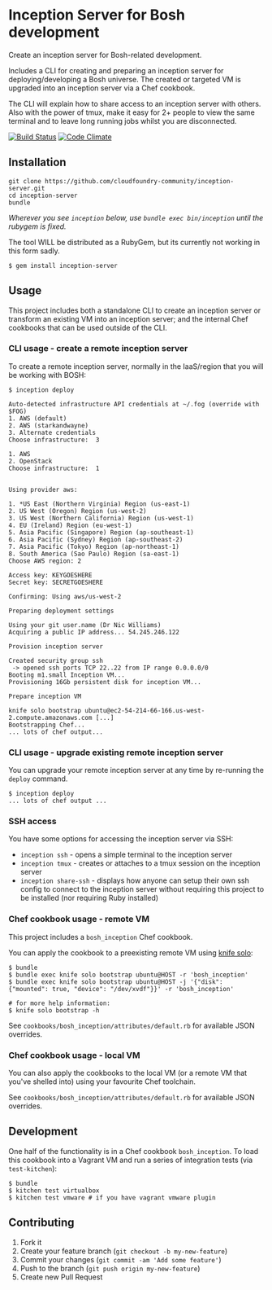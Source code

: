 # Inception Server for Bosh development

Create an inception server for Bosh-related development.

Includes a CLI for creating and preparing an inception server for deploying/developing a Bosh universe. The created or targeted VM is upgraded into an inception server via a Chef cookbook.

The CLI will explain how to share access to an inception server with others. Also with the power of tmux, make it easy for 2+ people to view the same terminal and to leave long running jobs whilst you are disconnected.

[![Build Status](https://travis-ci.org/drnic/inception-server.png?branch=master)](https://travis-ci.org/drnic/inception-server)
[![Code Climate](https://codeclimate.com/github/drnic/inception-server.png)](https://codeclimate.com/github/drnic/inception-server)

## Installation

```
git clone https://github.com/cloudfoundry-community/inception-server.git
cd inception-server
bundle
```

*Wherever you see `inception` below, use `bundle exec bin/inception` until the rubygem is fixed.*

The tool WILL be distributed as a RubyGem, but its currently not working in this form sadly.

```
$ gem install inception-server
```

## Usage

This project includes both a standalone CLI to create an inception server or transform an existing VM into an inception server; and the internal Chef cookbooks that can be used outside of the CLI.

### CLI usage - create a remote inception server

To create a remote inception server, normally in the IaaS/region that you will be working with BOSH:

```
$ inception deploy

Auto-detected infrastructure API credentials at ~/.fog (override with $FOG)
1. AWS (default)
2. AWS (starkandwayne)
3. Alternate credentials
Choose infrastructure:  3

1. AWS
2. OpenStack
Choose infrastructure:  1


Using provider aws:

1. *US East (Northern Virginia) Region (us-east-1)
2. US West (Oregon) Region (us-west-2)
3. US West (Northern California) Region (us-west-1)
4. EU (Ireland) Region (eu-west-1)
5. Asia Pacific (Singapore) Region (ap-southeast-1)
6. Asia Pacific (Sydney) Region (ap-southeast-2)
7. Asia Pacific (Tokyo) Region (ap-northeast-1)
8. South America (Sao Paulo) Region (sa-east-1)
Choose AWS region: 2

Access key: KEYGOESHERE
Secret key: SECRETGOESHERE

Confirming: Using aws/us-west-2

Preparing deployment settings

Using your git user.name (Dr Nic Williams)
Acquiring a public IP address... 54.245.246.122

Provision inception server

Created security group ssh
 -> opened ssh ports TCP 22..22 from IP range 0.0.0.0/0
Booting m1.small Inception VM...
Provisioning 16Gb persistent disk for inception VM...

Prepare inception VM

knife solo bootstrap ubuntu@ec2-54-214-66-166.us-west-2.compute.amazonaws.com [...]
Bootstrapping Chef...
... lots of chef output...

```

### CLI usage - upgrade existing remote inception server

You can upgrade your remote inception server at any time by re-running the `deploy` command.

```
$ inception deploy
... lots of chef output ...
```

### SSH access

You have some options for accessing the inception server via SSH:

* `inception ssh` - opens a simple terminal to the inception server
* `inception tmux` - creates or attaches to a tmux session on the inception server
* `inception share-ssh` - displays how anyone can setup their own ssh config to connect to the inception server without requiring this project to be installed (nor requiring Ruby installed)

### Chef cookbook usage - remote VM

This project includes a `bosh_inception` Chef cookbook.

You can apply the cookbook to a preexisting remote VM using [knife solo](http://matschaffer.github.io/knife-solo/ "knife-solo"):

```
$ bundle
$ bundle exec knife solo bootstrap ubuntu@HOST -r 'bosh_inception'
$ bundle exec knife solo bootstrap ubuntu@HOST -j '{"disk": {"mounted": true, "device": "/dev/xvdf"}}' -r 'bosh_inception'

# for more help information:
$ knife solo bootstrap -h
```

See `cookbooks/bosh_inception/attributes/default.rb` for available JSON overrides.

### Chef cookbook usage - local VM

You can also apply the cookbooks to the local VM (or a remote VM that you've shelled into) using your favourite Chef toolchain.

See `cookbooks/bosh_inception/attributes/default.rb` for available JSON overrides.

## Development

One half of the functionality is in a Chef cookbook `bosh_inception`. To load this cookbook into a Vagrant VM and run a series of integration tests (via `test-kitchen`):

```
$ bundle
$ kitchen test virtualbox
$ kitchen test vmware # if you have vagrant vmware plugin
```

## Contributing

1. Fork it
2. Create your feature branch (`git checkout -b my-new-feature`)
3. Commit your changes (`git commit -am 'Add some feature'`)
4. Push to the branch (`git push origin my-new-feature`)
5. Create new Pull Request
